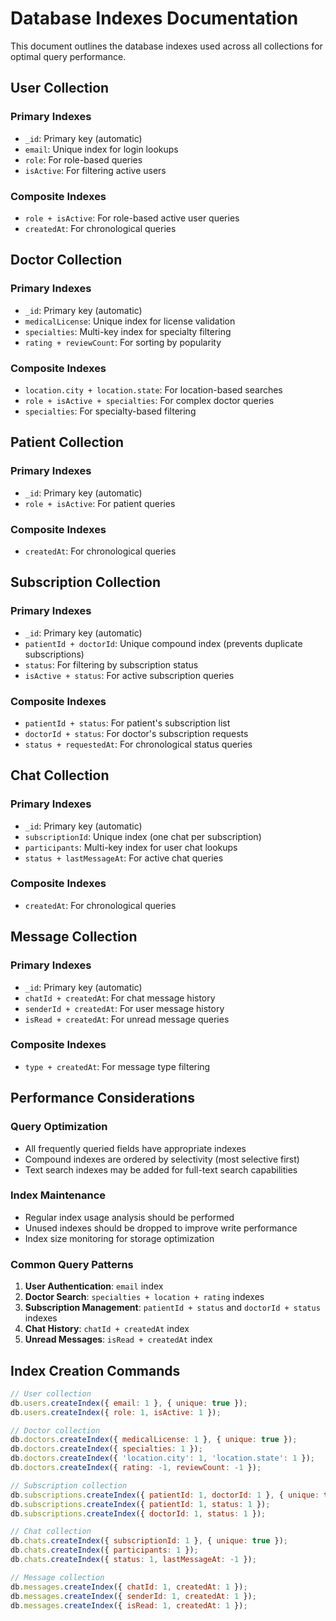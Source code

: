 # Database Indexes Documentation

This document outlines the database indexes used across all collections for optimal query performance.

## User Collection

### Primary Indexes

- `_id`: Primary key (automatic)
- `email`: Unique index for login lookups
- `role`: For role-based queries
- `isActive`: For filtering active users

### Composite Indexes

- `role + isActive`: For role-based active user queries
- `createdAt`: For chronological queries

## Doctor Collection

### Primary Indexes

- `_id`: Primary key (automatic)
- `medicalLicense`: Unique index for license validation
- `specialties`: Multi-key index for specialty filtering
- `rating + reviewCount`: For sorting by popularity

### Composite Indexes

- `location.city + location.state`: For location-based searches
- `role + isActive + specialties`: For complex doctor queries
- `specialties`: For specialty-based filtering

## Patient Collection

### Primary Indexes

- `_id`: Primary key (automatic)
- `role + isActive`: For patient queries

### Composite Indexes

- `createdAt`: For chronological queries

## Subscription Collection

### Primary Indexes

- `_id`: Primary key (automatic)
- `patientId + doctorId`: Unique compound index (prevents duplicate subscriptions)
- `status`: For filtering by subscription status
- `isActive + status`: For active subscription queries

### Composite Indexes

- `patientId + status`: For patient's subscription list
- `doctorId + status`: For doctor's subscription requests
- `status + requestedAt`: For chronological status queries

## Chat Collection

### Primary Indexes

- `_id`: Primary key (automatic)
- `subscriptionId`: Unique index (one chat per subscription)
- `participants`: Multi-key index for user chat lookups
- `status + lastMessageAt`: For active chat queries

### Composite Indexes

- `createdAt`: For chronological queries

## Message Collection

### Primary Indexes

- `_id`: Primary key (automatic)
- `chatId + createdAt`: For chat message history
- `senderId + createdAt`: For user message history
- `isRead + createdAt`: For unread message queries

### Composite Indexes

- `type + createdAt`: For message type filtering

## Performance Considerations

### Query Optimization

- All frequently queried fields have appropriate indexes
- Compound indexes are ordered by selectivity (most selective first)
- Text search indexes may be added for full-text search capabilities

### Index Maintenance

- Regular index usage analysis should be performed
- Unused indexes should be dropped to improve write performance
- Index size monitoring for storage optimization

### Common Query Patterns

1. **User Authentication**: `email` index
2. **Doctor Search**: `specialties + location + rating` indexes
3. **Subscription Management**: `patientId + status` and `doctorId + status` indexes
4. **Chat History**: `chatId + createdAt` index
5. **Unread Messages**: `isRead + createdAt` index

## Index Creation Commands

```javascript
// User collection
db.users.createIndex({ email: 1 }, { unique: true });
db.users.createIndex({ role: 1, isActive: 1 });

// Doctor collection
db.doctors.createIndex({ medicalLicense: 1 }, { unique: true });
db.doctors.createIndex({ specialties: 1 });
db.doctors.createIndex({ 'location.city': 1, 'location.state': 1 });
db.doctors.createIndex({ rating: -1, reviewCount: -1 });

// Subscription collection
db.subscriptions.createIndex({ patientId: 1, doctorId: 1 }, { unique: true });
db.subscriptions.createIndex({ patientId: 1, status: 1 });
db.subscriptions.createIndex({ doctorId: 1, status: 1 });

// Chat collection
db.chats.createIndex({ subscriptionId: 1 }, { unique: true });
db.chats.createIndex({ participants: 1 });
db.chats.createIndex({ status: 1, lastMessageAt: -1 });

// Message collection
db.messages.createIndex({ chatId: 1, createdAt: 1 });
db.messages.createIndex({ senderId: 1, createdAt: 1 });
db.messages.createIndex({ isRead: 1, createdAt: 1 });
```
